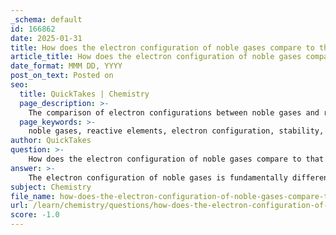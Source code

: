 ```yaml
---
_schema: default
id: 166862
date: 2025-01-31
title: How does the electron configuration of noble gases compare to that of reactive elements?
article_title: How does the electron configuration of noble gases compare to that of reactive elements?
date_format: MMM DD, YYYY
post_on_text: Posted on
seo:
  title: QuickTakes | Chemistry
  page_description: >-
    The comparison of electron configurations between noble gases and reactive elements highlights the stability of noble gases due to their full outer shells, contrasting with the incomplete shells of reactive elements which drive their chemical reactivity.
  page_keywords: >-
    noble gases, reactive elements, electron configuration, stability, valence electrons, chemical inertness, alkali metals, halogens, periodic table, reactivity, sodium, chlorine, electron shells
author: QuickTakes
question: >-
    How does the electron configuration of noble gases compare to that of reactive elements?
answer: >-
    The electron configuration of noble gases is fundamentally different from that of reactive elements, primarily due to the stability provided by their full outer electron shells. Noble gases, which are located in group 18 of the periodic table, have complete valence electron configurations, making them chemically inert and unreactive under standard conditions. For instance, the electron configuration of neon (Ne) is $1s^2 2s^2 2p^6$, indicating that it has a full outer shell with eight electrons.\n\nIn contrast, reactive elements, such as alkali metals (group 1) and halogens (group 7), have incomplete outer electron shells, which drives their reactivity. Alkali metals possess a single valence electron, making them highly reactive as they tend to lose that electron to achieve a stable electron configuration similar to that of noble gases. For example, sodium (Na) has the electron configuration $1s^2 2s^2 2p^6 3s^1$, and when it loses its one valence electron, it attains the electron configuration of neon.\n\nHalogens, on the other hand, have seven valence electrons and are highly reactive because they can gain one electron to achieve a full outer shell, resembling the electron configuration of noble gases. For example, chlorine (Cl) has the electron configuration $1s^2 2s^2 2p^6 3s^2 3p^5$. When chlorine gains one electron, it achieves the electron configuration of argon, which is $1s^2 2s^2 2p^6 3s^2 3p^6$.\n\nIn summary, the key difference lies in the electron configurations: noble gases have full outer shells, leading to their lack of reactivity, while reactive elements have incomplete outer shells, which makes them eager to lose or gain electrons to achieve stability akin to that of noble gases. This fundamental difference in electron configuration is crucial for understanding the reactivity of various elements in the periodic table.
subject: Chemistry
file_name: how-does-the-electron-configuration-of-noble-gases-compare-to-that-of-reactive-elements.md
url: /learn/chemistry/questions/how-does-the-electron-configuration-of-noble-gases-compare-to-that-of-reactive-elements
score: -1.0
---
```


&nbsp;